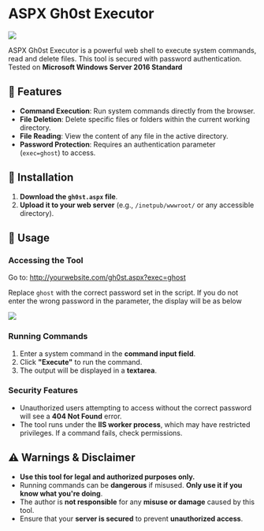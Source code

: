 # ASPX Gh0st Executor

<img src="https://images2.imgbox.com/ff/af/bifxJZUQ_o.png">

ASPX Gh0st Executor is a powerful web shell to execute system commands, read and delete files. This tool is secured with password authentication. Tested on **Microsoft Windows Server 2016 Standard**

## 🚀 Features

- **Command Execution**: Run system commands directly from the browser.
- **File Deletion**: Delete specific files or folders within the current working directory.
- **File Reading**: View the content of any file in the active directory.
- **Password Protection**: Requires an authentication parameter (`exec=ghost`) to access.

## 🔧 Installation

1. **Download the `gh0st.aspx` file**.
2. **Upload it to your web server** (e.g., `/inetpub/wwwroot/` or any accessible directory).

## 📖 Usage

### **Accessing the Tool**
Go to: http://yourwebsite.com/gh0st.aspx?exec=ghost

Replace `ghost` with the correct password set in the script. If you do not enter the wrong password in the parameter, the display will be as below

<img src="https://images2.imgbox.com/d6/57/aY4gHRIn_o.png">

### **Running Commands**
1. Enter a system command in the **command input field**.
2. Click **"Execute"** to run the command.
3. The output will be displayed in a **textarea**.

### **Security Features**
- Unauthorized users attempting to access without the correct password will see a **404 Not Found** error.
- The tool runs under the **IIS worker process**, which may have restricted privileges. If a command fails, check permissions.

## ⚠️ **Warnings & Disclaimer**
- **Use this tool for legal and authorized purposes only.**
- Running commands can be **dangerous** if misused. **Only use it if you know what you're doing**.
- The author is **not responsible** for any **misuse or damage** caused by this tool.
- Ensure that your **server is secured** to prevent **unauthorized access**.

